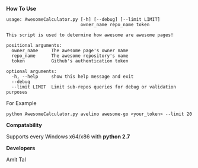 **How To Use**
```
usage: AwesomeCalculator.py [-h] [--debug] [--limit LIMIT]
                            owner_name repo_name token

This script is used to determine how awesome are awesome pages!

positional arguments:
  owner_name     The awesome page's owner name
  repo_name      The awesome repository's name
  token          Github's authentication token

optional arguments:
  -h, --help     show this help message and exit
  --debug
  --limit LIMIT  Limit sub-repos queries for debug or validation purposes
```

For Example
```
python AwesomeCalculator.py avelino awesome-go <your_token> --limit 20
```

**Compatability**

Supports every Windows x64/x86 with **python 2.7**

**Developers**

Amit Tal
